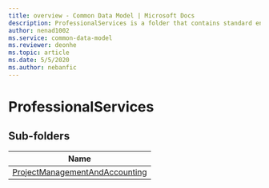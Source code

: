 ```yaml
---
title: overview - Common Data Model | Microsoft Docs
description: ProfessionalServices is a folder that contains standard entities related to the Common Data Model.
author: nenad1002
ms.service: common-data-model
ms.reviewer: deonhe
ms.topic: article
ms.date: 5/5/2020
ms.author: nebanfic
---
```


# ProfessionalServices


## Sub-folders

|Name|
|---|
|[ProjectManagementAndAccounting](ProjectManagementAndAccounting/overview.md)|



